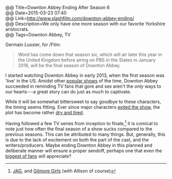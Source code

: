 @@ Title=Downton Abbey Ending After Season 6  
@@ Date=2015-03-23 07:40  
@@ Link=http://www.slashfilm.com/downton-abbey-ending/  
@@ Description=We only have one more season with our favorite Yorkshire aristocrats.  
@@ Tags=Downton Abbey, TV  

Germain Lussier, for /Film:
>Word has come down that season six, which will air later this year in the United Kingdom before airing on PBS in the States in January 2016, will be the final season of Downton Abbey.

I started watching Downton Abbey in early 2013, when the first season was 'live' in the US. Amidst other [popular shows][wikipedia] of the time, Downton Abbey succeeded in reminding TV fans that gore and sex aren't the *only* ways to our hearts---a great story can do just as much to captivate. 

While it will be somewhat bittersweet to say goodbye to these characters, the timing seems fitting. Ever since major characters [exited the show][telegraph], the plot has become rather [dry and tired][celebuzz].

Having followed a few TV series from inception to finale,[^ja] it is comical to note just how often the final season of a show sucks compared to the previous seasons. This can be attributed to many things. But, generally, this is due to the lack of excitement on both the part of the cast, and the writers/producers. Maybe ending Downton Abbey in this planned and deliberate manner will ensure a proper sendoff, perhaps one that even the [biggest of fans][nowmagazine] will appreciate?

[^ja]: [JAG][wikipedia 2], and [Gilmore Girls][wikipedia 3] (with Allison of course)

[celebuzz]: http://www.celebuzz.com/2014-01-09/dan-stevens-apologizes-to-downton-downton-abbey-fans-for-leaving-show/
[nowmagazine]: http://www.nowmagazine.co.uk/celebrity-news/551530/george-clooney-i-love-downton-abbey
[telegraph]: http://www.telegraph.co.uk/culture/tvandradio/downton-abbey/9765334/Dan-Stevens-Why-I-left-Downton-Abbey.html
[wikipedia]: https://en.wikipedia.org/wiki/Game_of_Thrones_(season_3)
[wikipedia 2]: https://en.wikipedia.org/wiki/JAG_%28TV_series%29
[wikipedia 3]: https://en.wikipedia.org/wiki/Gilmore_Girls